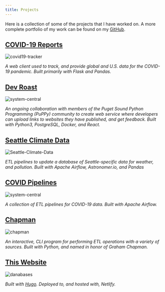 ```yaml
---
title: Projects
---
```


Here is a collection of some of the projects that I have worked on. A more complete portfolio of my work can be found on my [GitHub](https://github.com/D-Bits).


## [COVID-19 Reports](https://covid19-reporting.herokuapp.com/)
![covid19-tracker](pics/covid19-tracker.jpg)

*A web client used to track, and provide global and U.S. data for the COVID-19 pandemic. Built primarily with Flask and Pandas.*

## [Dev Roast](https://github.com/D-Bits/devroastproject)
![system-central](pics/devroast.jpg)

*An ongoing collaboration with members of the Puget Sound Python Programming (PuPPy) community to create web service where developers can upload links to websites they have published, and get feedback. Built with Python3, PostgreSQL, Docker, and React.*

## [Seattle Climate Data](https://github.com/D-Bits/seattle-climate)
![Seattle-Climate-Data](pics/seattle-climate-project.jpg)

*ETL pipelines to update a database of Seattle-specific data for weather, and pollution. Built with Apache Airflow, Astronomer.io, and Pandas*

## [COVID Pipelines](https://github.com/D-Bits/COVID-Data-Engineering)
![system-central](pics/airflow-covid.jpg)

*A collection of ETL pipelines for COVID-19 data. Built with Apache Airflow.*

## [Chapman](https://github.com/D-Bits/Chapman)
![chapman](pics/chapman.jpg)

*An interactive, CLI program for performing ETL operations with a variety of sources. Built with Python, and named in honor of Graham Chapman.*

## [This Website](https://github.com/D-Bits/Danabases-Blog)
![danabases](pics/danabases2.jpg)

*Built with [Hugo](https://gohugo.io/). Deployed to, and hosted with, Netlify.*

